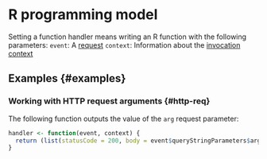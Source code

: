 # R programming model

Setting a function handler means writing an R function with the following parameters:
`event`: A [request](../../../concepts/function-invoke.md#request)
`context`: Information about the [invocation context](../context.md)

## Examples {#examples}

### Working with HTTP request arguments {#http-req}

The following function outputs the value of the `arg` request parameter:

```R
handler <- function(event, context) {
  return (list(statusCode = 200, body = event$queryStringParameters$arg))
}
```
